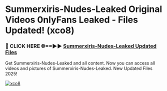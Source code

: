 # Summerxiris-Nudes-Leaked Original Videos 0nlyFans Leaked - Files Updated! (xco8)

<h3>🔴 CLICK HERE 🌐==►► <a href="https://tinyurl.com/4mcuefdz" rel="nofollow">Summerxiris-Nudes-Leaked Updated Files</a></h3>

Get Summerxiris-Nudes-Leaked and all content. Now you can access all videos and pictures of Summerxiris-Nudes-Leaked. New Updated Files 2025!

[![xco8](https://i.imgur.com/StAQSOY.gif)](https://tinyurl.com/4mcuefdz)
